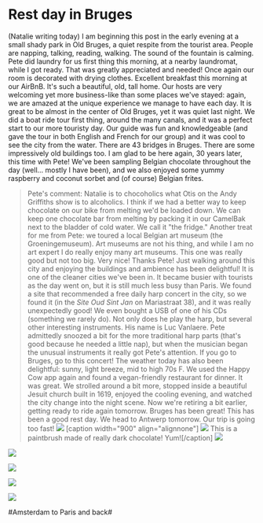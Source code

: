 # Rest day in Bruges
(Natalie writing today)  I am beginning this post in the early evening at a small shady park in Old Bruges, a quiet respite from the tourist area. People are napping, talking, reading, walking. The sound of the fountain is calming. Pete did laundry for us first thing this morning, at a nearby laundromat, while I got ready. That was greatly appreciated and needed! Once again our room is decorated with drying clothes.  Excellent breakfast this morning at our AirBnB. It's such a beautiful, old, tall home. Our hosts are very welcoming yet more business-like than some places we've stayed: again, we are amazed at the unique experience we manage to have each day. It is great to be almost in the center of Old Bruges, yet it was quiet last night. We did a boat ride tour first thing, around the many canals, and it was a perfect start to our more touristy day. Our guide was fun and knowledgeable (and gave the tour in both English and French for our group) and it was cool to see the city from the water. There are 43 bridges in Bruges. There are some impressively old buildings too. I am glad to be here again, 30 years later, this time with Pete! We've been sampling Belgian chocolate throughout the day (well... mostly I have been), and we also enjoyed some yummy raspberry and coconut sorbet and (of course) Belgian frites.   
> Pete's comment: Natalie is to chocoholics what Otis on the Andy Griffiths show is to alcoholics. I think if we had a better way to keep chocolate on our bike from melting we'd be loaded down. We can keep one chocolate bar from melting by packing it in our CamelBak next to the bladder of cold water. We call it "the fridge."
  Another treat for me from Pete: we toured a local Belgian art museum (the Groeningemuseum). Art museums are not his thing, and while I am no art expert I do really enjoy many art museums. This one was really good but not too big. Very nice! Thanks Pete!  Just walking around this city and enjoying the buildings and ambience has been delightful! It is one of the cleaner cities we've been in. It became busier with tourists as the day went on, but it is still much less busy than Paris. We found a site that recommended a free daily harp concert in the city, so we found it (in the *Site Oud Sint Jan* on Mariastraat 38), and it was really unexpectedly good! We even bought a USB of one of his CDs (something we rarely do). Not only does he play the harp, but several other interesting instruments. His name is Luc Vanlaere. Pete admittedly snoozed a bit for the more traditional harp parts (that's good because he needed a little nap), but when the musician began the unusual instruments it really got Pete's attention. If you go to Bruges, go to this concert! The weather today has also been delightful: sunny, light breeze, mid to high 70s F. We used the Happy Cow app again and found a vegan-friendly restaurant for dinner. It was great. We strolled around a bit more, stopped inside a beautiful Jesuit church built in 1619, enjoyed the cooling evening, and watched the city change into the night scene. Now we're retiring a bit earlier, getting ready to ride again tomorrow. Bruges has been great! This has been a good rest day. We head to Antwerp tomorrow. Our trip is going too fast! 
![](data/3ccfb1ad-e983-4182-9aaf-34c475194667.jpg)
 [caption width="900" align="alignnone"] 
![](data/23a74df5-353e-4dfc-9234-040da9c1e3bc.jpg)
This is a paintbrush made of really dark chocolate! Yum![/caption] 
![](data/638017c8-53d8-4c40-8f7c-d90ecb8aab09.jpg)
 
![](data/1a211318-02ee-4f6d-875d-5aa7a1955014.jpg)
 
![](data/0359125d-7f58-4a63-b76c-d5886fbcd3f4.jpg)
 
![](data/6f1514e3-ba5b-4d68-979b-4a5a48f9b25d.jpg)
 
![](data/29058af5-4ea7-493c-ac3a-04de608ba7a0.jpg)

#Amsterdam to Paris and back#